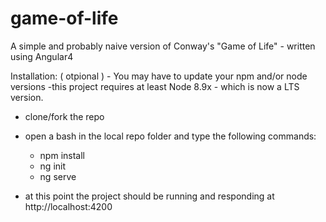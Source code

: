 # game-of-life
A simple and probably naive version of Conway's "Game of Life" - written using Angular4

Installation:
( otpional ) - You may have to update your npm and/or node versions -this project requires at least Node 8.9x - which is now a LTS version.

- clone/fork the repo

- open a bash in the local repo folder and type the following commands:
    - npm install 
    - ng init
    - ng serve
    
- at this point the project should be running and responding at http://localhost:4200 
